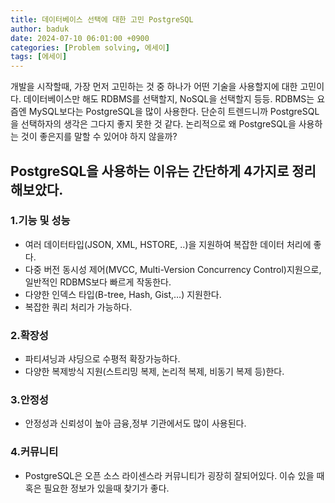 ```yaml
---
title: 데이터베이스 선택에 대한 고민 PostgreSQL
author: baduk
date: 2024-07-10 06:01:00 +0900
categories: [Problem solving, 에세이]
tags: [에세이]
---
```


개발을 시작할때, 가장 먼저 고민하는 것 중 하나가 어떤 기술을 사용할지에 대한 고민이다.
데이터베이스만 해도 RDBMS를 선택할지, NoSQL을 선택할지 등등.
RDBMS는 요즘엔 MySQL보다는 PostgreSQL을 많이 사용한다.
단순히 트렌드니까 PostgreSQL을 선택하자의 생각은 그다지 좋지 못한 것 같다.
논리적으로 왜 PostgreSQL을 사용하는 것이 좋은지를 말할 수 있어야 하지 않을까?

## PostgreSQL을 사용하는 이유는 간단하게 4가지로 정리해보았다.

### 1.기능 및 성능
- 여러 데이터타입(JSON, XML, HSTORE, ..)을 지원하여 복잡한 데이터 처리에 좋다.
- 다중 버전 동시성 제어(MVCC, Multi-Version Concurrency Control)지원으로, 일반적인 RDBMS보다 빠르게 작동한다.
- 다양한 인덱스 타입(B-tree, Hash, Gist,…) 지원한다.
- 복잡한 쿼리 처리가 가능하다.

### 2.확장성
- 파티셔닝과 샤딩으로 수평적 확장가능하다.
- 다양한 복제방식 지원(스트리밍 복제, 논리적 복제, 비동기 복제 등)한다.

### 3.안정성
- 안정성과 신뢰성이 높아 금융,정부 기관에서도 많이 사용된다.

### 4.커뮤니티
- PostgreSQL은 오픈 소스 라이센스라 커뮤니티가 굉장히 잘되어있다. 이슈 있을 때 혹은 필요한 정보가 있을때 찾기가 좋다.
